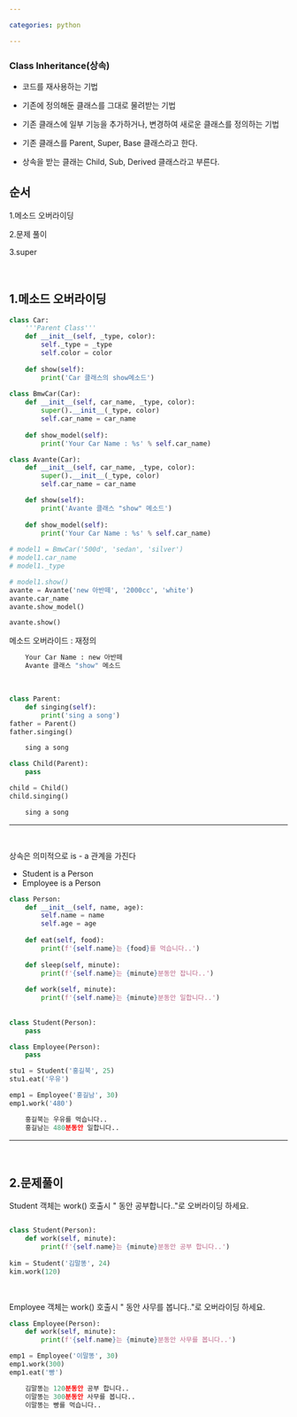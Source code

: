 ```yaml
---

categories: python

---
```

### Class Inheritance(상속)

- 코드를 재사용하는 기법

- 기존에 정의해둔 클래스를 그대로 물려받는 기법

- 기존 클래스에 일부 기능을 추가하거나, 변경하여 새로운 클래스를 정의하는 기법

- 기존 클래스를 Parent, Super, Base 클래스라고 한다.

- 상속을 받는 클래는 Child, Sub, Derived 클래스라고 부른다.


순서
---
1.메소드 오버라이딩

2.문제 풀이

3.super

&nbsp; 

1.메소드 오버라이딩
---

```python
class Car:
    '''Parent Class'''
    def __init__(self, _type, color):
        self._type = _type
        self.color = color
        
    def show(self):
        print('Car 클래스의 show메소드')
        
class BmwCar(Car):
    def __init__(self, car_name, _type, color):
        super().__init__(_type, color)
        self.car_name = car_name
        
    def show_model(self):
        print('Your Car Name : %s' % self.car_name)

class Avante(Car):
    def __init__(self, car_name, _type, color):
        super().__init__(_type, color)
        self.car_name = car_name

    def show(self):
        print('Avante 클래스 "show" 메소드')
    
    def show_model(self):
        print('Your Car Name : %s' % self.car_name)    
        
# model1 = BmwCar('500d', 'sedan', 'silver')        
# model1.car_name
# model1._type

# model1.show()
avante = Avante('new 아반떼', '2000cc', 'white')
avante.car_name
avante.show_model()

avante.show()
```
메소드 오버라이드 : 재정의

```python
    Your Car Name : new 아반떼
    Avante 클래스 "show" 메소드
```
&nbsp; 


```python
class Parent:
    def singing(self):
        print('sing a song')
father = Parent()
father.singing()
```
```python
    sing a song
```



```python
class Child(Parent):
    pass

child = Child()
child.singing()
```
```python
    sing a song
```
----

&nbsp; 

상속은 의미적으로 is - a 관계을 가진다


- Student is a Person
- Employee is a Person


```python
class Person:
    def __init__(self, name, age):
        self.name = name
        self.age = age
        
    def eat(self, food):
        print(f'{self.name}는 {food}를 먹습니다..')
        
    def sleep(self, minute):
        print(f'{self.name}는 {minute}분동안 잡니다..')
    
    def work(self, minute):
        print(f'{self.name}는 {minute}분동안 일합니다..')
        
        
class Student(Person):
    pass

class Employee(Person):
    pass

stu1 = Student('홍길북', 25)
stu1.eat('우유')

emp1 = Employee('홍길남', 30)
emp1.work('480')
```
```python
    홍길북는 우유를 먹습니다..
    홍길남는 480분동안 일합니다..
```
----

&nbsp; 

2.문제풀이
---

Student 객체는 work() 호출시 " 동안 공부합니다.."로  오버라이딩 하세요.

```python

class Student(Person):
    def work(self, minute):
        print(f'{self.name}는 {minute}분동안 공부 합니다..')
        
kim = Student('김말똥', 24)
kim.work(120)
```

&nbsp; 

 Employee 객체는 work() 호출시 " 동안 사무를 봅니다.."로  오버라이딩 하세요.


```python
class Employee(Person):
    def work(self, minute):
        print(f'{self.name}는 {minute}분동안 사무를 봅니다..')

emp1 = Employee('이말똥', 30)
emp1.work(300)
emp1.eat('빵')

```
```python
    김말똥는 120분동안 공부 합니다..
    이말똥는 300분동안 사무를 봅니다..
    이말똥는 빵를 먹습니다..
```



